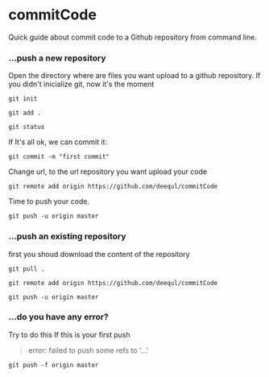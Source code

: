 # commitCode
Quick guide about commit code to a Github repository from command line.


### ...push a new repository
Open the directory where are files you want upload to a github repository.
If you didn't inicialize git, now it's the moment
```
git init
```

```
git add .
```

```
git status
```
If It's all ok, we can commit it:
```
git commit -m "first commit"
```
Change url, to the url repository you want upload your code
```
git remote add origin https://github.com/deequl/commitCode
```
Time to push your code.
```
git push -u origin master
```

### ...push an existing repository
first you shoud download the content of the repository
```
git pull .
```
```
git remote add origin https://github.com/deequl/commitCode
```
```
git push -u origin master
```

### ...do you have any error?
Try to do this If this is your first push 
>error: failed to push some refs to '...'
```
git push -f origin master
```
